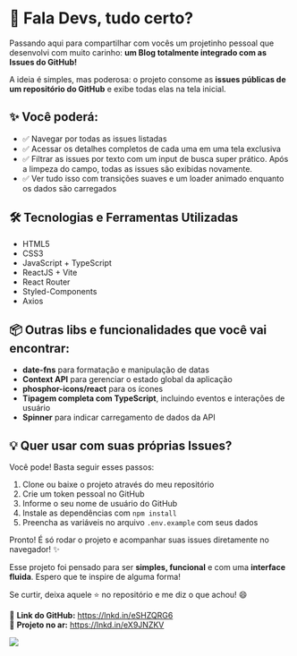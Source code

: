 <h1>🚀 Fala Devs, tudo certo?</h1>

<p>
Passando aqui para compartilhar com vocês um projetinho pessoal que desenvolvi com muito carinho: 
<strong>um Blog totalmente integrado com as Issues do GitHub!</strong>
</p>

<p>
A ideia é simples, mas poderosa: o projeto consome as <strong>issues públicas de um repositório do GitHub</strong> e exibe todas elas na tela inicial.
</p>

<h2>✨ Você poderá:</h2>
<ul>
  <li>✅ Navegar por todas as issues listadas</li>
  <li>✅ Acessar os detalhes completos de cada uma em uma tela exclusiva</li>
  <li>✅ Filtrar as issues por texto com um input de busca super prático. Após a limpeza do campo, todas as issues são exibidas novamente.</li>
  <li>✅ Ver tudo isso com transições suaves e um loader animado enquanto os dados são carregados</li>
</ul>

<h2>🛠️ Tecnologias e Ferramentas Utilizadas</h2>
<ul>
  <li>HTML5</li>
  <li>CSS3</li>
  <li>JavaScript + TypeScript</li>
  <li>ReactJS + Vite</li>
  <li>React Router</li>
  <li>Styled-Components</li>
  <li>Axios</li>
</ul>

<h2>📦 Outras libs e funcionalidades que você vai encontrar:</h2>
<ul>
  <li><strong>date-fns</strong> para formatação e manipulação de datas</li>
  <li><strong>Context API</strong> para gerenciar o estado global da aplicação</li>
  <li><strong>phosphor-icons/react</strong> para os ícones</li>
  <li><strong>Tipagem completa com TypeScript</strong>, incluindo eventos e interações de usuário</li>
  <li><strong>Spinner</strong> para indicar carregamento de dados da API</li>
</ul>

<h2>💡 Quer usar com suas próprias Issues?</h2>
<p>Você pode! Basta seguir esses passos:</p>
<ol>
  <li>Clone ou baixe o projeto através do meu repositório</li>
  <li>Crie um token pessoal no GitHub</li>
  <li>Informe o seu nome de usuário do GitHub</li>
  <li>Instale as dependências com <code>npm install</code></li>
  <li>Preencha as variáveis no arquivo <code>.env.example</code> com seus dados</li>
</ol>

<p>Pronto! É só rodar o projeto e acompanhar suas issues diretamente no navegador! ✨</p>

<p>
Esse projeto foi pensado para ser <strong>simples, funcional</strong> e com uma <strong>interface fluida</strong>.  
Espero que te inspire de alguma forma!
</p>

<p>
Se curtir, deixa aquele ⭐ no repositório e me diz o que achou! 😄
</p>

<p>
🔗 <strong>Link do GitHub:</strong> 
<a href="https://lnkd.in/eSHZQRG6" target="_blank">https://lnkd.in/eSHZQRG6</a><br>
🔗 <strong>Projeto no ar:</strong> 
<a href="https://lnkd.in/eX9JNZKV" target="_blank">https://lnkd.in/eX9JNZKV</a>
</p>
<img src="https://i.imgur.com/Ir7T4W8.png"/>

